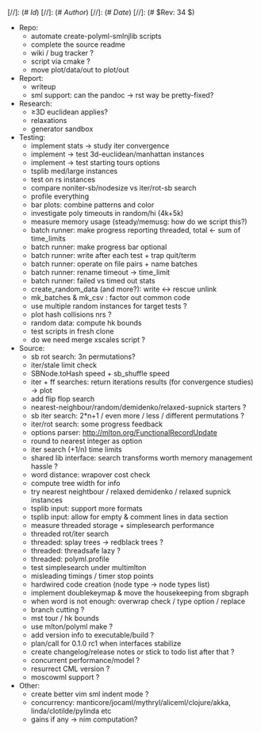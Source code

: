 
[//]: (# $Id$)
[//]: (# $Author$)
[//]: (# $Date$)
[//]: (# $Rev: 34 $)

* Repo:
    - automate create-polyml-smlnjlib scripts
    - complete the source readme
    - wiki / bug tracker ?
    - script via cmake ?
    - move plot/data/out to plot/out
* Report:
    - writeup
    - sml support: can the pandoc -> rst way be pretty-fixed?
* Research:
    - ≥3D euclidean applies?
    - relaxations
    - generator sandbox
* Testing:
    - implement stats -> study iter convergence
    - implement -> test 3d-euclidean/manhattan instances
    - implement -> test starting tours options
    - tsplib med/large instances
    - test on rs instances
    - compare noniter-sb/nodesize vs iter/rot-sb search
    - profile everything
    - bar plots: combine patterns and color
    - investigate poly timeouts in random/hi (4k+5k)
    - measure memory usage (steady/memusg: how do we script this?)
    - batch runner: make progress reporting threaded, total <- sum of time_limits
    - batch runner: make progress bar optional
    - batch runner: write after each test + trap quit/term
    - batch runner: operate on file pairs + name batches
    - batch runner: rename timeout -> time_limit
    - batch runner: failed vs timed out stats
    - create_random_data (and more?): write <-> rescue unlink
    - mk_batches & mk_csv : factor out common code
    - use multiple random instances for target tests ?
    - plot hash collisions nrs ?
    - random data: compute hk bounds
    - test scripts in fresh clone
    - do we need merge xscales script ?
* Source:
    - sb rot search: 3n permutations?
    - iter/stale limit check
    - SBNode.toHash speed + sb_shuffle speed
    - iter + ff searches: return iterations results (for convergence studies) -> plot
    - add flip flop search
    - nearest-neighbour/random/demidenko/relaxed-supnick starters ?
    - sb iter search: 2*n+1 / even more / less / different permutations ?
    - iter/rot search: some progress feedback
    - options parser: http://mlton.org/FunctionalRecordUpdate
    - round to nearest integer as option
    - iter search (+1/n) time limits
    - shared lib interface: search transforms worth memory management hassle ?
    - word distance: wrapover cost check
    - compute tree width for info
    - try nearest neightbour / relaxed demidenko / relaxed supnick instances
    - tsplib input: support more formats
    - tsplib input: allow for empty & comment lines in data section
    - measure threaded storage + simplesearch performance
    - threaded rot/iter search
    - threaded: splay trees -> redblack trees ?
    - threaded: threadsafe lazy ?
    - threaded: polyml.profile
    - test simplesearch under multimlton
    - misleading timings / timer stop points
    - hardwired code creation (node type -> node types list)
    - implement doublekeymap & move the housekeeping from sbgraph
    - when word is not enough: overwrap check / type option / replace
    - branch cutting ?
    - mst tour / hk bounds
    - use mlton/polyml make ?
    - add version info to executable/build ?
    - plan/call for 0.1.0 rc1 when interfaces stabilize
    - create changelog/release notes or stick to todo list after that ?
    - concurrent performance/model ?
    - resurrect CML version ?
    - moscowml support ?
* Other:
    - create better vim sml indent mode ?
    - concurrency: manticore/jocaml/mythryl/aliceml/clojure/akka,
                   linda/clotilde/pylinda etc
    - gains if any -> nim computation?
